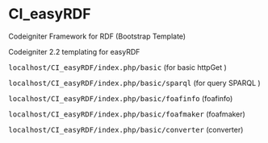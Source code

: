 CI_easyRDF
==========

Codeigniter Framework for RDF (Bootstrap Template)

Codeigniter 2.2 templating for easyRDF

<tt>localhost/CI_easyRDF/index.php/basic</tt> (for basic httpGet ) 

<tt>localhost/CI_easyRDF/index.php/basic/sparql</tt> (for query SPARQL ) 

<tt>localhost/CI_easyRDF/index.php/basic/foafinfo</tt> (foafinfo) 

<tt>localhost/CI_easyRDF/index.php/basic/foafmaker</tt> (foafmaker) 

<tt>localhost/CI_easyRDF/index.php/basic/converter</tt> (converter)
